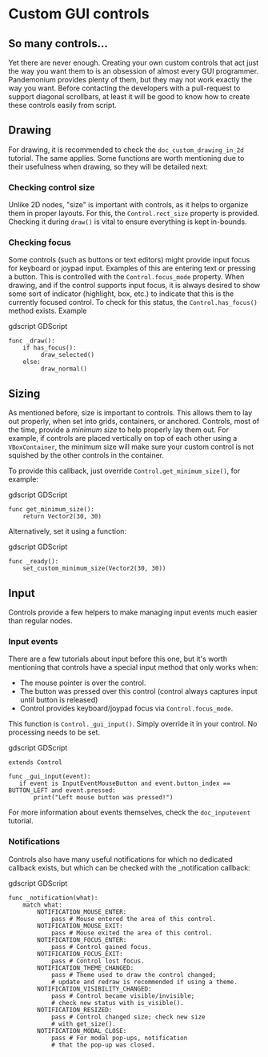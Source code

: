 

# Custom GUI controls

## So many controls...

Yet there are never enough. Creating your own custom controls that act
just the way you want them to is an obsession of almost every GUI
programmer. Pandemonium provides plenty of them, but they may not work exactly
the way you want. Before contacting the developers with a pull-request
to support diagonal scrollbars, at least it will be good to know how to
create these controls easily from script.

## Drawing

For drawing, it is recommended to check the `doc_custom_drawing_in_2d` tutorial.
The same applies. Some functions are worth mentioning due to their
usefulness when drawing, so they will be detailed next:

### Checking control size

Unlike 2D nodes, "size" is important with controls, as it helps to
organize them in proper layouts. For this, the
`Control.rect_size`
property is provided. Checking it during `draw()` is vital to ensure
everything is kept in-bounds.

### Checking focus

Some controls (such as buttons or text editors) might provide input
focus for keyboard or joypad input. Examples of this are entering text
or pressing a button. This is controlled with the
`Control.focus_mode`
property. When drawing, and if the control supports input focus, it is
always desired to show some sort of indicator (highlight, box, etc.) to
indicate that this is the currently focused control. To check for this
status, the `Control.has_focus()` method
exists. Example

gdscript GDScript

```
func _draw():
    if has_focus():
         draw_selected()
    else:
         draw_normal()
```

## Sizing

As mentioned before, size is important to controls. This allows
them to lay out properly, when set into grids, containers, or anchored.
Controls, most of the time, provide a *minimum size* to help properly
lay them out. For example, if controls are placed vertically on top of
each other using a `VBoxContainer`,
the minimum size will make sure your custom control is not squished by
the other controls in the container.

To provide this callback, just override
`Control.get_minimum_size()`,
for example:

gdscript GDScript

```
func get_minimum_size():
    return Vector2(30, 30)
```

Alternatively, set it using a function:

gdscript GDScript

```
func _ready():
    set_custom_minimum_size(Vector2(30, 30))
```

## Input

Controls provide a few helpers to make managing input events much easier
than regular nodes.

### Input events

There are a few tutorials about input before this one, but it's worth
mentioning that controls have a special input method that only works
when:

-  The mouse pointer is over the control.
-  The button was pressed over this control (control always
   captures input until button is released)
-  Control provides keyboard/joypad focus via
   `Control.focus_mode`.

This function is
`Control._gui_input()`.
Simply override it in your control. No processing needs to be set.

gdscript GDScript

```
extends Control

func _gui_input(event):
   if event is InputEventMouseButton and event.button_index == BUTTON_LEFT and event.pressed:
       print("Left mouse button was pressed!")
```

For more information about events themselves, check the `doc_inputevent`
tutorial.

### Notifications

Controls also have many useful notifications for which no dedicated callback
exists, but which can be checked with the _notification callback:

gdscript GDScript

```
func _notification(what):
    match what:
        NOTIFICATION_MOUSE_ENTER:
            pass # Mouse entered the area of this control.
        NOTIFICATION_MOUSE_EXIT:
            pass # Mouse exited the area of this control.
        NOTIFICATION_FOCUS_ENTER:
            pass # Control gained focus.
        NOTIFICATION_FOCUS_EXIT:
            pass # Control lost focus.
        NOTIFICATION_THEME_CHANGED:
            pass # Theme used to draw the control changed;
            # update and redraw is recommended if using a theme.
        NOTIFICATION_VISIBILITY_CHANGED:
            pass # Control became visible/invisible;
            # check new status with is_visible().
        NOTIFICATION_RESIZED:
            pass # Control changed size; check new size
            # with get_size().
        NOTIFICATION_MODAL_CLOSE:
            pass # For modal pop-ups, notification
            # that the pop-up was closed.
```

